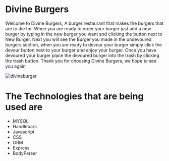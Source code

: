 # Divine Burgers

Welcome to Divine Burgers, A burger restaurant that makes the burgers that are to die for. When you are ready to order your burger just add a new burger by typing in the new burger you want and clicking the button next to New Burger. Next you will see the Burger you made in the undevoured burgers section, when you are ready to devour your burger simply click the devour button next to your burger and enjoy your burger. Once you have devoured your burger place the devoured burger into the trash by clicking the trash button. Thank you for choosing Divine Burgers, we hope to see you again

![divineburger](https://user-images.githubusercontent.com/46642114/57188292-f24ddf80-6eb0-11e9-9c17-6c42e6981f45.gif)

# The Technologies that are being used are

* MYSQL
* Handlebars
* Javascript
* CSS
* ORM
* Express
* BodyParser
